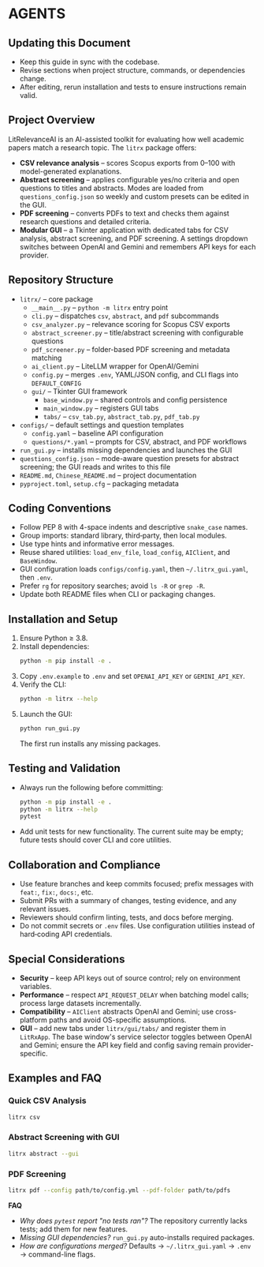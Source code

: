 # AGENTS

## Updating this Document
- Keep this guide in sync with the codebase.
- Revise sections when project structure, commands, or dependencies change.
- After editing, rerun installation and tests to ensure instructions remain valid.

## Project Overview
LitRelevanceAI is an AI-assisted toolkit for evaluating how well academic papers match a research topic. The `litrx` package offers:
- **CSV relevance analysis** – scores Scopus exports from 0–100 with model-generated explanations.
- **Abstract screening** – applies configurable yes/no criteria and open questions to titles and abstracts. Modes are loaded from `questions_config.json` so weekly and custom presets can be edited in the GUI.
- **PDF screening** – converts PDFs to text and checks them against research questions and detailed criteria.
- **Modular GUI** – a Tkinter application with dedicated tabs for CSV analysis, abstract screening, and PDF screening. A settings dropdown switches between OpenAI and Gemini and remembers API keys for each provider.

## Repository Structure
- `litrx/` – core package
  - `__main__.py` – `python -m litrx` entry point
  - `cli.py` – dispatches `csv`, `abstract`, and `pdf` subcommands
  - `csv_analyzer.py` – relevance scoring for Scopus CSV exports
  - `abstract_screener.py` – title/abstract screening with configurable questions
  - `pdf_screener.py` – folder-based PDF screening and metadata matching
  - `ai_client.py` – LiteLLM wrapper for OpenAI/Gemini
  - `config.py` – merges `.env`, YAML/JSON config, and CLI flags into `DEFAULT_CONFIG`
  - `gui/` – Tkinter GUI framework
    - `base_window.py` – shared controls and config persistence
    - `main_window.py` – registers GUI tabs
    - `tabs/` – `csv_tab.py`, `abstract_tab.py`, `pdf_tab.py`
- `configs/` – default settings and question templates
  - `config.yaml` – baseline API configuration
  - `questions/*.yaml` – prompts for CSV, abstract, and PDF workflows
- `run_gui.py` – installs missing dependencies and launches the GUI
- `questions_config.json` – mode-aware question presets for abstract screening; the GUI reads and writes to this file
- `README.md`, `Chinese_README.md` – project documentation
- `pyproject.toml`, `setup.cfg` – packaging metadata

## Coding Conventions
- Follow PEP 8 with 4-space indents and descriptive `snake_case` names.
- Group imports: standard library, third‑party, then local modules.
- Use type hints and informative error messages.
- Reuse shared utilities: `load_env_file`, `load_config`, `AIClient`, and `BaseWindow`.
- GUI configuration loads `configs/config.yaml`, then `~/.litrx_gui.yaml`, then `.env`.
- Prefer `rg` for repository searches; avoid `ls -R` or `grep -R`.
- Update both README files when CLI or packaging changes.

## Installation and Setup
1. Ensure Python ≥ 3.8.
2. Install dependencies:
   ```bash
   python -m pip install -e .
   ```
3. Copy `.env.example` to `.env` and set `OPENAI_API_KEY` or `GEMINI_API_KEY`.
4. Verify the CLI:
   ```bash
   python -m litrx --help
   ```
5. Launch the GUI:
   ```bash
   python run_gui.py
   ```
   The first run installs any missing packages.

## Testing and Validation
- Always run the following before committing:
  ```bash
  python -m pip install -e .
  python -m litrx --help
  pytest
  ```
- Add unit tests for new functionality. The current suite may be empty; future tests should cover CLI and core utilities.

## Collaboration and Compliance
- Use feature branches and keep commits focused; prefix messages with `feat:`, `fix:`, `docs:`, etc.
- Submit PRs with a summary of changes, testing evidence, and any relevant issues.
- Reviewers should confirm linting, tests, and docs before merging.
- Do not commit secrets or `.env` files. Use configuration utilities instead of hard‑coding API credentials.

## Special Considerations
- **Security** – keep API keys out of source control; rely on environment variables.
- **Performance** – respect `API_REQUEST_DELAY` when batching model calls; process large datasets incrementally.
- **Compatibility** – `AIClient` abstracts OpenAI and Gemini; use cross-platform paths and avoid OS-specific assumptions.
- **GUI** – add new tabs under `litrx/gui/tabs/` and register them in `LitRxApp`. The base window's service selector toggles between OpenAI and Gemini; ensure the API key field and config saving remain provider-specific.

## Examples and FAQ
### Quick CSV Analysis
```bash
litrx csv
```
### Abstract Screening with GUI
```bash
litrx abstract --gui
```
### PDF Screening
```bash
litrx pdf --config path/to/config.yml --pdf-folder path/to/pdfs
```
**FAQ**
- *Why does `pytest` report "no tests ran"?* The repository currently lacks tests; add them for new features.
- *Missing GUI dependencies?* `run_gui.py` auto-installs required packages.
- *How are configurations merged?* Defaults → `~/.litrx_gui.yaml` → `.env` → command-line flags.
